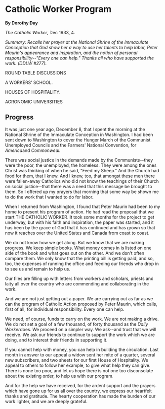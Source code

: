 Catholic Worker Program
=======================

**By Dorothy Day**

*The Catholic Worker*, Dec 1933, 4.

*Summary: Recalls her prayer at the National Shrine of the Immaculate
Conception that God show her a way to use her talents to help labor,
Peter Maurin's appearance and inspiration, and the notion of personal
responsibility--"Every one can help." Thanks all who have supported the
work. (DDLW \#277).*

ROUND TABLE DISCUSSIONS

A WORKERS' SCHOOL.

HOUSES OF HOSPITALITY.

AGRONOMIC UNIVERSITIES

Progress
--------

It was just one year ago, December 8, that I spent the morning at the
National Shrine of the Immaculate Conception in Washington. I had been
sent down to Washington to cover the Hunger March of the Communist
Unemployed Councils and the Farmers' National Convention, for
*America*and *Commonweal.*

There was social justice in the demands made by the Communists--they
were the poor, the unemployed, the homeless. They were among the ones
Christ was thinking of when he said, "Feed my Sheep." And the Church had
food for them, that I knew. And I knew, too, that amongst these men
there were fallen-away Catholics who did not know the teachings of their
Church on social justice--that there was a need that this message be
brought to them. So I offered up my prayers that morning that some way
be shown me to do the work that I wanted to do for labor.

When I returned from Washington, I found that Peter Maurin had been to
my home to present his program of action. He had read the proposal that
we start THE CATHOLIC WORKER. It took some months for the project to get
underway, but with his faith and inspiration, the paper was started, and
it has been by the grace of God that it has continued and has grown so
that now it reaches over the United States and Canada from coast to
coast.

We do not know how we get along. But we know that we are making
progress. We keep simple books. What money comes in is listed on one
side of the book and what goes out on the other. And we don't often
compare them. We only know that the printing bill is getting paid, and
so, too, the expenses of running the office and feeding our friends who
drop in to see us and remain to help us.

Our files are filling up with letters from workers and scholars, priests
and laity all over the country who are commending and collaborating in
the work.

And we are not just getting out a paper. We are carrying out as far as
we can the program of Catholic Action proposed by Peter Maurin, which
calls, first of all, for individual responsibility. Every one can help.

We need, of course, funds to carry on the work. We are not making a
drive. We do not set a goal of a few thousand, of forty thousand as the
*Daily Worker*does. We proceed on a simpler way. We ask--and trust that
we will receive. We ask our friends to continue to support the work
which we are doing, and to interest their friends in supporting it.

If you cannot help with money, you can help in building the circulation.
Last month in answer to our appeal a widow sent her mite of a quarter,
several new subscribers, and two sheets for our first House of
Hospitality. We appeal to others to follow her example, to give what
help they can give. There is none too poor, and let us hope there is not
one too disconsolate about the existing order, to help us with our
program.

And for the help we have received, for the ardent support and the
prayers which have gone up for us all over the country, we express our
heartfelt thanks and gratitude. The hearty cooperation has made the
burden of our work lighter, and we are deeply grateful.
